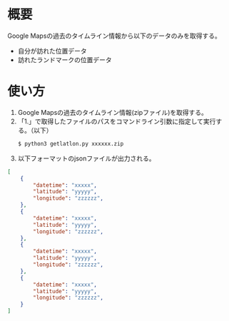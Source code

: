 # 概要
Google Mapsの過去のタイムライン情報から以下のデータのみを取得する。
- 自分が訪れた位置データ
- 訪れたランドマークの位置データ

# 使い方
1. Google Mapsの過去のタイムライン情報(zipファイル)を取得する。
1. 「1.」で取得したファイルのパスをコマンドライン引数に指定して実行する。（以下）
    ```bash
    $ python3 getlatlon.py xxxxxx.zip
    ```
1. 以下フォーマットのjsonファイルが出力される。
```json
[
    {
        "datetime": "xxxxx",
        "latitude": "yyyyy",
        "longitude": "zzzzzz",
    },
    {
        "datetime": "xxxxx",
        "latitude": "yyyyy",
        "longitude": "zzzzzz",
    },
    {
        "datetime": "xxxxx",
        "latitude": "yyyyy",
        "longitude": "zzzzzz",
    },
    {
        "datetime": "xxxxx",
        "latitude": "yyyyy",
        "longitude": "zzzzzz",
    }
]
```
